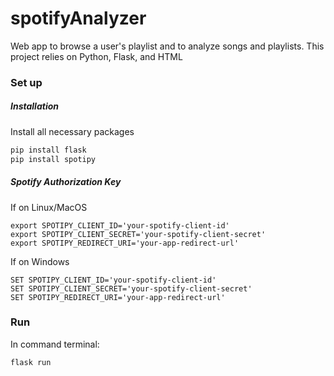 # spotifyAnalyzer
 Web app to browse a user's playlist and to analyze songs and playlists.
 This project relies on Python, Flask, and HTML
### Set up
##### Installation
 Install all necessary packages
```python
pip install flask
pip install spotipy
```
##### Spotify Authorization Key
If on Linux/MacOS
```
export SPOTIPY_CLIENT_ID='your-spotify-client-id'
export SPOTIPY_CLIENT_SECRET='your-spotify-client-secret'
export SPOTIPY_REDIRECT_URI='your-app-redirect-url'
```
If on Windows
```
SET SPOTIPY_CLIENT_ID='your-spotify-client-id'
SET SPOTIPY_CLIENT_SECRET='your-spotify-client-secret'
SET SPOTIPY_REDIRECT_URI='your-app-redirect-url'
```

### Run
In command terminal:
```
flask run
```